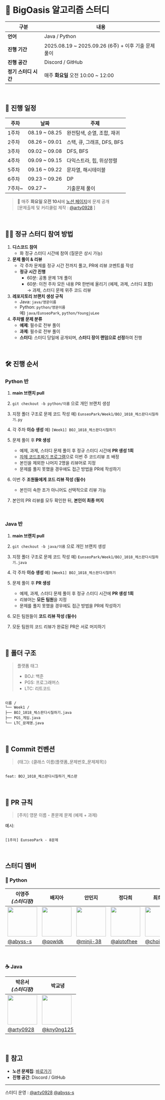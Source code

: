 # 🌴 BigOasis 알고리즘 스터디

| 구분       | 내용 |
|------------|------|
| **언어** | Java / Python |
| **진행 기간** | 2025.08.19 ~ 2025.09.26 (6주) + 이후 기출 문제 풀이 |
| **진행 공간** | Discord / GitHub |
| **정기 스터디 시간** | 매주 **화요일** 오전 10:00 ~ 12:00 |

<br/>

## 📅 진행 일정

| 주차  | 날짜                | 주제 |
|-------|--------------------|------|
| 1주차 | 08.19 ~ 08.25      | 완전탐색, 순열, 조합, 재귀 |
| 2주차 | 08.26 ~ 09.01      | 스택, 큐, 그래프, DFS, BFS |
| 3주차 | 09.02 ~ 09.08      | DFS, BFS |
| 4주차 | 09.09 ~ 09.15      | 다익스트라, 힙, 위상정렬 |
| 5주차 | 09.16 ~ 09.22      | 문자열, 해시테이블 |
| 6주차 | 09.23 ~ 09.26      | DP |
| 7주차~| 09.27 ~            | 기출문제 풀이 |

> 📌 매주 **화요일 오전 10시**에 [노션 페이지](https://www.notion.so/BigOasis-250672106a20807ca6e0f592c364e091?source=copy_link)에 문제 공개 <br/>
> [문제출제 및 커리큘럼 제작 : [@arty0928](https://github.com/arty0928) ]

<br/>

## 🙋‍♂️ 정규 스터디 참여 방법

1. **디스코드 참여**  
   - 화 정규 스터디 시간에 참여 (질문은 상시 가능)
2. **문제 풀이 & 리뷰**  
   - 각 주차 문제를 정규 시간 전까지 풀고, PR에 리뷰 코멘트를 작성
   - **정규 시간 진행**  
     - 60분: 공통 문제 1개 풀이  
     - 60분: 이전 주차 모든 내용 PR 한번에 올리기 (예제, 과제, 스터디 포함)  
       → 과제, 스터디 문제 위주 코드 리뷰
3. **레포지토리 브랜치 생성 규칙**  
   - Java: `java/영문이름`  
   - Python: `python/영문이름`  
     예) `java/EunseoPark`, `python/YoungjuLee`
4. **주차별 문제 분류**
   * **예제**: 필수로 전부 풀이
   * **과제**: 필수로 전부 풀이
   * **스터디**: 스터디 당일에 공개되며, **스터디 장이 랜덤으로 선정**하여 진행

<br/>

## 🛠 진행 순서

### Python 반

1. **main 브랜치 pull**
2. `git checkout -b python/이름` 으로 개인 브랜치 생성
3. 지정 폴더 구조로 문제 코드 작성
   예) `EunseoPark/Week1/BOJ_1018_체스판다시칠하기.py`
4. 각 주차 **이슈 생성**
   예) `[Week1] BOJ_1018_체스판다시칠하기`
5. 문제 풀이 후 **PR 생성**

   * 예제, 과제, 스터디 문제 풀이 후 정규 스터디 시간에 **PR 생성 1회**
   * [자체 코드조짜기 프로그램](https://big-oasis-team-divider.vercel.app/)으로 이번 주 코드리뷰 조 배정
   * 본인을 제외한 나머지 2명을 리뷰어로 지정
   * 문제를 풀지 못했을 경우에도 접근 방법을 PR에 작성하기
6. 이번 주 **조원들에게 코드 리뷰 작성 (필수)**

   * 본인이 속한 조가 아니어도 선택적으로 리뷰 가능
7. 본인의 PR 리뷰를 모두 확인한 뒤, **본인이 최종 머지**
   
<br/>

### Java 반

1. **main 브랜치 pull**
2. `git checkout -b java/이름` 으로 개인 브랜치 생성
3. 지정 폴더 구조로 문제 코드 작성
   예) `EunseoPark/Week1/BOJ_1018_체스판다시칠하기.java`
4. 각 주차 **이슈 생성**
   예) `[Week1] BOJ_1018_체스판다시칠하기`
5. 문제 풀이 후 **PR 생성**

   * 예제, 과제, 스터디 문제 풀이 후 정규 스터디 시간에 **PR 생성 1회**
   * 리뷰어는 **모든 팀원**을 지정
   * 문제를 풀지 못했을 경우에도 접근 방법을 PR에 작성하기
6. 모든 팀원들이 **코드 리뷰 작성 (필수)**
7. 모둔 팀원의 코드 리뷰가 완료된 PR은 서로 머지하기

<br/>

## 📂 폴더 구조

> 플랫폼 태그  
> - BOJ: 백준  
> - PGS: 프로그래머스  
> - LTC: 리트코드

```

이름 /
└── Week1 /
├── BOJ_1018_체스판다시칠하기.java
├── PGS_게임.java
└── LTC_문제명.java

```

<br/>

## 📌 Commit 컨벤션
> {태그}: {클래스 이름(플랫폼_문제번호_문제제목)}
```

feat: BOJ_1018_체스판다시칠하기_체스판

```

<br/>

## 📌 PR 규칙

> \[주차] 영문 이름 - 푼문제 문제 (예제 + 과제)

예시:  
```

[1주차] EunseoPark - 8문제

```

<br/>

## 스터디 멤버

### 🐍 Python

| 이영주 <br/> *(스터디장)* | 배지아 | 안민지 | 정다희 | 최희승 | 
|---------------------------|--------|--------|--------|--------|
| <img src="https://avatars.githubusercontent.com/u/77565980?v=4" width="96"> | <img src="https://avatars.githubusercontent.com/u/124412137?v=4" width="96"> | <img src="https://avatars.githubusercontent.com/u/195983909?v=4" width="96"> | <img src="https://avatars.githubusercontent.com/u/55499429?v=4" width="96"> | <img src="https://avatars.githubusercontent.com/u/195768537?v=4" width="96"> | <img src="https://avatars.githubusercontent.com/u/127181459?v=4" width="96"> |
| [@abyss-s](https://github.com/abyss-s) | [@qowldk](https://github.com/qowldk) | [@minji-38](https://github.com/minji-38) | [@alotofhee](https://github.com/alotofhee) | [@choi-hi](https://github.com/choi-hi) |


<br/>


### ☕ Java

| 박은서 <br/> *(스터디장)* | 박교녕  | 
|---------------------------|--------|
| <img src="https://avatars.githubusercontent.com/u/88071251?v=4" width="96"> | <img src="https://avatars.githubusercontent.com/u/80964083?v=4" width="96"> |
| [@arty0928](https://github.com/arty0928) | [@kny0ng125](https://github.com/kny0ng125)  |

<br/>

## 📎 참고
- **노션 문제집**: [바로가기](https://www.notion.so/BigOasis-250672106a20807ca6e0f592c364e091?source=copy_link)
- **진행 공간**: Discord / GitHub


---
스터디 운영 : [@arty0928](https://github.com/arty0928) [@abyss-s](https://github.com/abyss-s)
